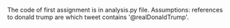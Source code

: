 The code of first assignment is in analysis.py file.
Assumptions:
references to donald trump are which tweet contains '@realDonaldTrump'.
